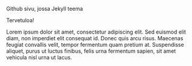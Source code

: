 Github sivu, jossa Jekyll teema

Tervetuloa!

Lorem ipsum dolor sit amet, consectetur adipiscing elit. Sed euismod elit diam, non imperdiet elit consequat id. 
Donec quis arcu risus. Maecenas feugiat convallis velit, tempor fermentum quam pretium at. 
Suspendisse aliquet, purus ut luctus finibus, felis urna fermentum sapien, sit amet vehicula nisl urna ut lacus.

